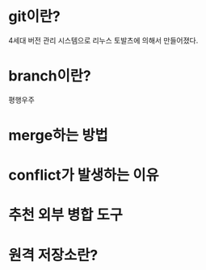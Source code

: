# git이란?
4세대 버전 관리 시스템으로 리누스 토발츠에 의해서 만들어졌다.

# branch이란?
평행우주

# merge하는 방법

# conflict가 발생하는 이유

# 추천 외부 병합 도구

# 원격 저장소란?
